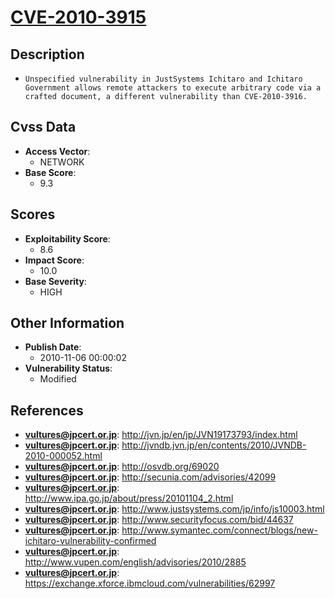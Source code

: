 
# [CVE-2010-3915](https://cve.mitre.org/cgi-bin/cvename.cgi?name=CVE-2010-3915)

## Description

- `Unspecified vulnerability in JustSystems Ichitaro and Ichitaro Government allows remote attackers to execute arbitrary code via a crafted document, a different vulnerability than CVE-2010-3916.`

## Cvss Data

- **Access Vector**:
  - NETWORK
- **Base Score**:
  - 9.3

## Scores

- **Exploitability Score**:
  - 8.6
- **Impact Score**:
  - 10.0
- **Base Severity**:
  - HIGH

## Other Information

- **Publish Date**:
  - 2010-11-06 00:00:02
- **Vulnerability Status**:
  - Modified

## References

- **vultures@jpcert.or.jp**: http://jvn.jp/en/jp/JVN19173793/index.html
- **vultures@jpcert.or.jp**: http://jvndb.jvn.jp/en/contents/2010/JVNDB-2010-000052.html
- **vultures@jpcert.or.jp**: http://osvdb.org/69020
- **vultures@jpcert.or.jp**: http://secunia.com/advisories/42099
- **vultures@jpcert.or.jp**: http://www.ipa.go.jp/about/press/20101104_2.html
- **vultures@jpcert.or.jp**: http://www.justsystems.com/jp/info/js10003.html
- **vultures@jpcert.or.jp**: http://www.securityfocus.com/bid/44637
- **vultures@jpcert.or.jp**: http://www.symantec.com/connect/blogs/new-ichitaro-vulnerability-confirmed
- **vultures@jpcert.or.jp**: http://www.vupen.com/english/advisories/2010/2885
- **vultures@jpcert.or.jp**: https://exchange.xforce.ibmcloud.com/vulnerabilities/62997
